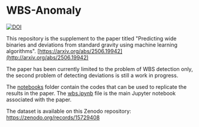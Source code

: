 # WBS-Anomaly
[![DOI](https://zenodo.org/badge/926365662.svg)](https://doi.org/10.5281/zenodo.15733461)

This repository is the supplement to the paper titled "Predicting wide binaries and deviations from standard gravity using machine learning algorithms". [https://arxiv.org/abs/2506.19942](http://arxiv.org/abs/2506.19942)

The paper has been currently limited to the problem of WBS detection only, the second problem of detecting deviations is still a work in progress. 

The [notebooks](notebooks) folder contain the codes that can be used to replicate the results in the paper. The [wbs.ipynb](notebooks/wbs.ipynb) file is the main Jupyter notebook associated with the paper. 

The dataset is available on this Zenodo repository: https://zenodo.org/records/15729408

